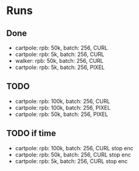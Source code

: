 # Runs

## Done
- cartpole: rpb: 50k, batch: 256, CURL
- cartpole: rpb: 5k, batch: 256, CURL
- walker: rpb: 50k, batch: 256, CURL
- cartpole: rpb: 5k, batch: 256, PIXEL
    
## TODO
- cartpole: rpb: 100k, batch: 256, CURL
- cartpole: rpb: 100k, batch: 256, PIXEL
- cartpole: rpb: 50k, batch: 256, PIXEL

## TODO if time
- cartpole: rpb: 100k, batch: 256, CURL stop enc
- cartpole: rpb: 50k, batch: 256, CURL stop enc
- cartpole: rpb: 5k, batch: 256, CURL stop enc